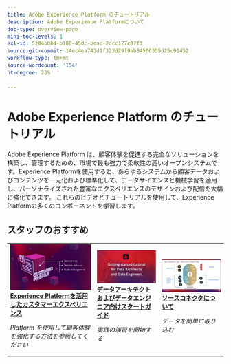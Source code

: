 ```yaml
---
title: Adobe Experience Platform のチュートリアル
description: Adobe Experience Platformについて
doc-type: overview-page
mini-toc-levels: 1
exl-id: 5f84b0b4-b100-45dc-bcac-2dcc127c87f3
source-git-commit: 14ec4ea743d1f323d29f9ab84506355d25c91452
workflow-type: tm+mt
source-wordcount: '154'
ht-degree: 23%

---
```


# Adobe Experience Platform のチュートリアル

Adobe Experience Platform は、顧客体験を促進する完全なソリューションを構築し、管理するための、市場で最も強力で柔軟性の高いオープンシステムです。Experience Platformを使用すると、あらゆるシステムから顧客データおよびコンテンツを一元化および標準化して、データサイエンスと機械学習を適用し、パーソナライズされた豊富なエクスペリエンスのデザインおよび配信を大幅に強化できます。 これらのビデオとチュートリアルを使用して、Experience Platformの多くのコンポーネントを学習します。

<div id="recs-overview-body-1"></div>
<div id="recs-overview-body-2"></div>
<div id="recs-overview-body-3"></div>
<div id="recs-overview-body-4"></div>
<div id="recs-overview-body-5"></div>
<div id="recs-overview-body-6"></div>

<div id="staff-picks-section">

## スタッフのおすすめ

<table style="margin-top: 0 !important">
<tr>
  <td>
    <a href="intro-to-platform/a-customer-experience-powered-by-experience-platform.md">
      <img alt="Experience Platformビデオを活用したカスタマーエクスペリエンス" src="assets/thumb_A-Customer-Experience.jpg" />
    </a>
    <div>
      <a href="intro-to-platform/a-customer-experience-powered-by-experience-platform.md">
    <strong>Experience Platformを活用したカスタマーエクスペリエンス </strong>
    </a>
    </div>
    <p>
    <em>Platform を使用して顧客体験を強化する方法を参照してください </em>
    <p>
  </td>
  <td>
    <a href="https://experienceleague.adobe.com/docs/platform-learn/getting-started-for-data-architects-and-data-engineers/overview.html?lang=ja">
      <img alt="「データアーキテクトおよびデータエンジニア向けスタートガイド」チュートリアルのサムネール画像" src="assets/thumb_Getting_started.jpg" />
    </a>
    <div>
      <a href="https://experienceleague.adobe.com/docs/platform-learn/getting-started-for-data-architects-and-data-engineers/overview.html?lang=ja">
    <strong> データアーキテクトおよびデータエンジニア向けスタートガイド </strong>
    </a>
    </div>
    <p>
    <em> 実践の演習を開始する </em>
    <p>
  </td>
  <td>
    <a href="sources/overview.md">
      <img alt="「ソースコネクタについて」ビデオのサムネール画像" src="assets/thumb_Sources.png" />
    </a>
    <div>
      <a href="sources/overview.md">
    <strong> ソースコネクタについて </strong>
    </a>
    </div>
    <p>
    <em> データを簡単に取り込む </em>
    <p>
  </td>
   <!--
   <td>
    <a href="data-ingestion/create-datasets-and-ingest-data.md">
      <img alt="thumbnail image for the 'Create Datasets and Ingest Data' video" src="assets/thumb_Create-Datasets-and-Ingest-Data.png" />
    </a>
    <div>
      <a href="data-ingestion/create-datasets-and-ingest-data.md">
    <strong>Create Datasets and Ingest Data</strong>
    </a>
    </div>
    <p>
    <em>Ingest your dataset.</em>
    <p>
  </td>
  <td>
    <a href="segments/create-segments.md">
      <img alt="thumbnail image for the 'Create Segments' video" src="assets/thumb_Create-Segments.png" />
    </a>
    <div>
      <a href="segments/create-segments.md">
    <strong>Create Segments</strong>
    </a>
    </div>
    <p>
    <em>Build segments based on your data.</em>
    <p>
  </td>-->
</tr>
</table>

</div>
